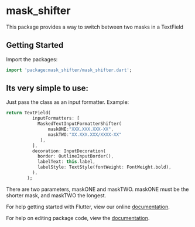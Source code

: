 # mask_shifter

This package provides a way to switch between two masks in a TextField

## Getting Started

Import the packages:

```dart
import 'package:mask_shifter/mask_shifter.dart';
```

## Its very simple to use:

Just pass the class as an input formatter.
Example:

```dart
return TextField(
          inputFormatters: [
            MaskedTextInputFormatterShifter(
                maskONE:"XXX.XXX.XXX-XX",
                maskTWO:"XX.XXX.XXX/XXXX-XX"
             ),
          ],
          decoration: InputDecoration(
            border: OutlineInputBorder(),
            labelText: this.label,
            labelStyle: TextStyle(fontWeight: FontWeight.bold),
          ),
        );
```

There are two parameters, maskONE and maskTWO.
maskONE must be the shorter mask, and maskTWO the longest.

For help getting started with Flutter, view our online [documentation](https://flutter.io/).

For help on editing package code, view the [documentation](https://flutter.io/developing-packages/).
